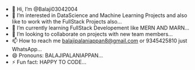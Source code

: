 - 👋 Hi, I’m @Balaji03042004
- 👀 I’m interested in DataScience and Machine Learning Projects and also like to work with the FullStack Projects also...
- 🌱 I’m currently learning  FullStack Developement like MERN AND MARN...
- 💞️ I’m looking to collaborate on projects with new team members...
- 📫 How to reach me balajipalaniappan8@gmail.com or 9345425810 just WhatsApp...
- 😄 Pronouns: BALAJIPALANIAPPAN...
- ⚡ Fun fact: HAPPY TO CODE...

<!---
Balaji03042004/Balaji03042004 is a ✨ special ✨ repository because its `README.md` (this file) appears on your GitHub profile.
You can click the Preview link to take a look at your changes.
--->
